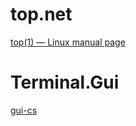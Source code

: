 # top.net
[top(1) — Linux manual page](https://man7.org/linux/man-pages/man1/top.1.html)

# Terminal.Gui
[gui-cs](https://github.com/gui-cs)
